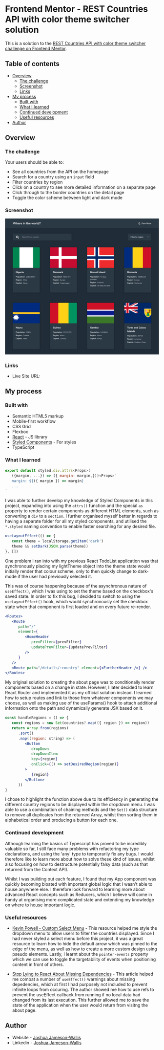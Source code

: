 # Frontend Mentor - REST Countries API with color theme switcher solution

This is a solution to the [REST Countries API with color theme switcher challenge on Frontend Mentor](https://www.frontendmentor.io/challenges/rest-countries-api-with-color-theme-switcher-5cacc469fec04111f7b848ca).

## Table of contents

-  [Overview](#overview)
   -  [The challenge](#the-challenge)
   -  [Screenshot](#screenshot)
   -  [Links](#links)
-  [My process](#my-process)
   -  [Built with](#built-with)
   -  [What I learned](#what-i-learned)
   -  [Continued development](#continued-development)
   -  [Useful resources](#useful-resources)
-  [Author](#author)

## Overview

### The challenge

Your users should be able to:

-  See all countries from the API on the homepage
-  Search for a country using an `input` field
-  Filter countries by region
-  Click on a country to see more detailed information on a separate page
-  Click through to the border countries on the detail page
-  Toggle the color scheme between light and dark mode

### Screenshot

![](./Screenshot.png)

### Links

-  Live Site URL:

## My process

### Built with

-  Semantic HTML5 markup
-  Mobile-first workflow
-  CSS Grid
-  Flexbox
-  [React](https://reactjs.org/) - JS library
-  [Styled Components](https://styled-components.com/) - For styles
-  TypeScript

### What I learned

```jsx
export default styled.div.attrs<Props>(
   ({margin, ...}) => ({ margin: margin,}))<Props>`
   margin: ${({ margin }) => margin}
   ...
`
```

I was able to further develop my knowledge of Styled Components in this project, expanding into using the `attrs()` function and the special `as` property to render certain components as different HTML elements, such as converting a `div` to a `section`. I further organised myself better in regards to having a separate folder for all my styled components, and utilised the `*.styled` naming convention to enable faster searching for any desired file.

```jsx
useLayoutEffect(() => {
   const theme = localStorage.getItem('dark')
   theme && setDark(JSON.parse(theme))
}, [])
```

One problem I ran into with my previous React TodoList application was that synchronously placing my lightTheme object into the theme state would initially render that colour scheme, only to then quickly change to dark-mode if the user had previously selected it.

This was of course happening because of the asynchronous nature of `useEffect()`, which I was using to set the theme based on the checkbox's saved state. In order to fix this bug, I decided to switch to using the `useLayoutEffect()` hook, which would synchronously set the checkbox state when that component is first loaded and on every future re-render.

```jsx
<Routes>
   <Route
      path="/"
      element={
         <HomeHeader
            prevFilter={prevFilter}
            updatePrevFilter={updatePrevFilter}
         />
      }
   />
   <Route path="/details/:country" element={<FurtherHeader />} />
</Routes>
```

My original solution to creating the about page was to conditionally render components based on a change in state. However, I later decided to learn React Router and implemented it as my official solution instead. I learned how to setup routes and link to those from whatever components we may choose, as well as making use of the useParams() hook to attach additional information onto the path and dynamically generate JSX based on it.

```jsx
const handleRegions = () => {
   const regions = new Set(countries?.map(({ region }) => region))
   return Array.from(regions)
      .sort()
      .map((region: string) => (
         <Button
            dropDown
            dropDownItem
            key={region}
            onClick={() => setDesiredRegion(region)}
         >
            {region}
         </Button>
      ))
}
```

I chose to highlight the function above due to its efficiency in generating the different country regions to be displayed within the dropdown menu. I was able to use a combination of chaining methods and the `Set()` data structure to remove all duplicates from the returned Array, whilst then sorting them in alphabetical order and producing a button for each one.

### Continued development

Although learning the basics of Typescript has proved to be incredibly valuable so far, I still face many problems with refactoring my type declarations, and using the 'any' type to temporarily fix any bugs. I would therefore like to learn more about how to solve these kind of issues, whilst also focusing on how to destructure potentially falsy data (such as that returned from the Context API).

Whilst I was building out each feature, I found that my App component was quickly becoming bloated with important global logic that I wasn't able to house anywhere else. I therefore look forward to learning more about advanced React concepts such as Reducers, which I believe will come in handy at organising more complicated state and extending my knowledge on where to house important logic.

### Useful resources

-  [Kevin Powell - Custom Select Menu](https://www.youtube.com/watch?v=bB14uo0Tu5A&t=183s&ab_channel=KevinPowell) - This resource helped me style the dropdown menu to allow users to filter the countries displayed. Since I had never styled a select menu before this project, it was a great resource to learn how to hide the default arrow which was pinned to the edge of the menu, as well as how to create a more custom design using pseudo elements. Lastly, I learnt about the `pointer-events` property which we can use to toggle the targetability of events when positioning content in front of others.

-  [Stop Lying to React About Missing Dependencies](https://betterprogramming.pub/stop-lying-to-react-about-missing-dependencies-10612e9aeeda) - This article helped me combat a number of `useEffect()` warnings about missing depedencies, which at first I had purposely not included to prevent infinite loops from occuring. The author showed me how to use refs to prevent the useEffect callback from running if no local data had changed from its last execution. This further allowed me to save the state of the application when the user would return from visitng the about page.

## Author

-  Website - [Joshua Jameson-Wallis](https://joshuajamesonwallis.com)
-  Linkedin - [Joshua Jameson-Wallis](https://www.linkedin.com/in/joshua-jameson-wallis/)

